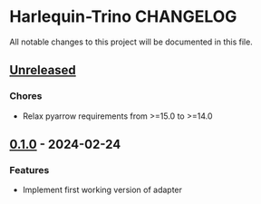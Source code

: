 # Harlequin-Trino CHANGELOG

All notable changes to this project will be documented in this file.

## [Unreleased]

### Chores

-   Relax pyarrow requirements from >=15.0 to >=14.0 

## [0.1.0] - 2024-02-24

### Features

-   Implement first working version of adapter

[Unreleased]: https://github.com/TylerHillery/harlequin-adbc/compare/0.1.0...HEAD

[0.1.0]: https://github.com/TylerHillery/harlequin-adbc/compare/8a435079878637a2738bc8ee4d7f76988065ade8...0.1.0
